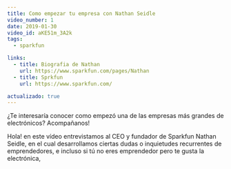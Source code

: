 ```yaml
---
title: Como empezar tu empresa con Nathan Seidle
video_number: 1
date: 2019-01-30
video_id: aKE51m_3A2k
tags:
  - sparkfun

links:
  - title: Biografia de Nathan
    url: https://www.sparkfun.com/pages/Nathan
  - title: Sprkfun
    url: https://www.sparkfun.com/

actualizado: true
---
```


¿Te interesaría conocer como empezó una de las empresas más grandes de electrónicos? Acompañanos!

Hola! en este vídeo entrevistamos al CEO y fundador de Sparkfun Nathan Seidle, en el cual desarrollamos ciertas dudas o inquietudes recurrentes de emprendedores, e incluso si tú no eres emprendedor pero te gusta la electrónica,
